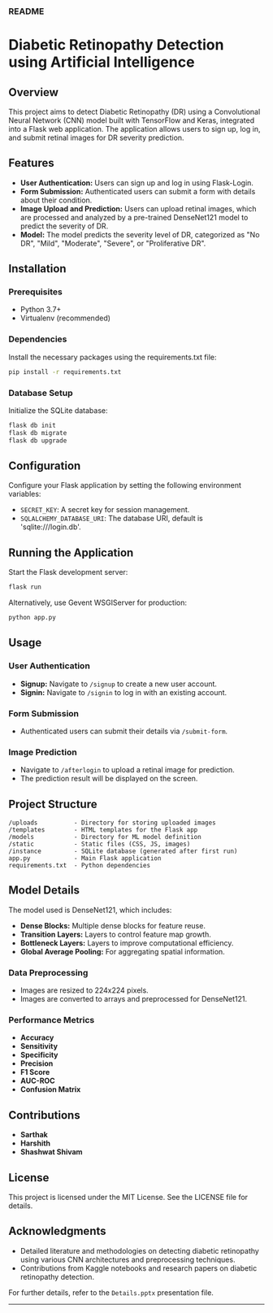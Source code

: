 ### README

# Diabetic Retinopathy Detection using Artificial Intelligence

## Overview
This project aims to detect Diabetic Retinopathy (DR) using a Convolutional Neural Network (CNN) model built with TensorFlow and Keras, integrated into a Flask web application. The application allows users to sign up, log in, and submit retinal images for DR severity prediction.

## Features
- **User Authentication:** Users can sign up and log in using Flask-Login.
- **Form Submission:** Authenticated users can submit a form with details about their condition.
- **Image Upload and Prediction:** Users can upload retinal images, which are processed and analyzed by a pre-trained DenseNet121 model to predict the severity of DR.
- **Model:** The model predicts the severity level of DR, categorized as "No DR", "Mild", "Moderate", "Severe", or "Proliferative DR".

## Installation

### Prerequisites
- Python 3.7+
- Virtualenv (recommended)

### Dependencies
Install the necessary packages using the requirements.txt file:
```sh
pip install -r requirements.txt
```

### Database Setup
Initialize the SQLite database:
```sh
flask db init
flask db migrate
flask db upgrade
```

## Configuration
Configure your Flask application by setting the following environment variables:
- `SECRET_KEY`: A secret key for session management.
- `SQLALCHEMY_DATABASE_URI`: The database URI, default is 'sqlite:///login.db'.

## Running the Application
Start the Flask development server:
```sh
flask run
```
Alternatively, use Gevent WSGIServer for production:
```sh
python app.py
```

## Usage

### User Authentication
- **Signup:** Navigate to `/signup` to create a new user account.
- **Signin:** Navigate to `/signin` to log in with an existing account.

### Form Submission
- Authenticated users can submit their details via `/submit-form`.

### Image Prediction
- Navigate to `/afterlogin` to upload a retinal image for prediction.
- The prediction result will be displayed on the screen.

## Project Structure
```
/uploads          - Directory for storing uploaded images
/templates        - HTML templates for the Flask app
/models           - Directory for ML model definition
/static           - Static files (CSS, JS, images)
/instance         - SQLite database (generated after first run)
app.py            - Main Flask application
requirements.txt  - Python dependencies
```

## Model Details
The model used is DenseNet121, which includes:
- **Dense Blocks:** Multiple dense blocks for feature reuse.
- **Transition Layers:** Layers to control feature map growth.
- **Bottleneck Layers:** Layers to improve computational efficiency.
- **Global Average Pooling:** For aggregating spatial information.

### Data Preprocessing
- Images are resized to 224x224 pixels.
- Images are converted to arrays and preprocessed for DenseNet121.

### Performance Metrics
- **Accuracy**
- **Sensitivity**
- **Specificity**
- **Precision**
- **F1 Score**
- **AUC-ROC**
- **Confusion Matrix**

## Contributions
- **Sarthak**
- **Harshith**
- **Shashwat Shivam**

## License
This project is licensed under the MIT License. See the LICENSE file for details.

## Acknowledgments
- Detailed literature and methodologies on detecting diabetic retinopathy using various CNN architectures and preprocessing techniques.
- Contributions from Kaggle notebooks and research papers on diabetic retinopathy detection.

For further details, refer to the `Details.pptx` presentation file.

---
